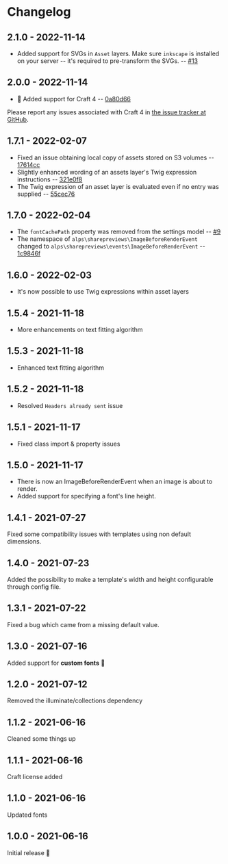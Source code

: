 # Changelog

## 2.1.0 - 2022-11-14

- Added support for SVGs in `Asset` layers. Make sure `inkscape` is installed on your server -- it's required to pre-transform the SVGs. -- [#13](https://github.com/alpshq/craft-share-previews/pull/13)

## 2.0.0 - 2022-11-14

- 🎉 Added support for Craft 4 -- [0a80d66](https://github.com/alpshq/craft-share-previews/commit/0a80d66)

Please report any issues associated with Craft 4 in [the issue tracker at GitHub](https://github.com/alpshq/craft-share-previews/issues).

## 1.7.1 - 2022-02-07

- Fixed an issue obtaining local copy of assets stored on S3 volumes -- [17614cc](https://github.com/alpshq/craft-share-previews/commit/17614cc)
- Slightly enhanced wording of an assets layer's Twig expression instructions -- [321e0f8](https://github.com/alpshq/craft-share-previews/commit/321e0f8)
- The Twig expression of an asset layer is evaluated even if no entry was supplied -- [55cec76](https://github.com/alpshq/craft-share-previews/commit/55cec76)

## 1.7.0 - 2022-02-04

- The `fontCachePath` property was removed from the settings model -- [#9](https://github.com/alpshq/craft-share-previews/pull/9)
- The namespace of `alps\sharepreviews\ImageBeforeRenderEvent` changed to `alps\sharepreviews\events\ImageBeforeRenderEvent` -- [1c9846f](https://github.com/alpshq/craft-share-previews/commit/1c9846f6343682bb5e19524b2df99c8e7c051042)

## 1.6.0 - 2022-02-03

- It's now possible to use Twig expressions within asset layers

## 1.5.4 - 2021-11-18

- More enhancements on text fitting algorithm

## 1.5.3 - 2021-11-18

- Enhanced text fitting algorithm

## 1.5.2 - 2021-11-18

- Resolved `Headers already sent` issue

## 1.5.1 - 2021-11-17

- Fixed class import & property issues

## 1.5.0 - 2021-11-17

- There is now an ImageBeforeRenderEvent when an image is about to render.
- Added support for specifying a font's line height.

## 1.4.1 - 2021-07-27

Fixed some compatibility issues with templates using non default dimensions.

## 1.4.0 - 2021-07-23

Added the possibility to make a template's width and height configurable through config file.

## 1.3.1 - 2021-07-22

Fixed a bug which came from a missing default value.

## 1.3.0 - 2021-07-16

Added support for **custom fonts** 🥳

## 1.2.0 - 2021-07-12

Removed the illuminate/collections dependency

## 1.1.2 - 2021-06-16

Cleaned some things up

## 1.1.1 - 2021-06-16

Craft license added

## 1.1.0 - 2021-06-16

Updated fonts

## 1.0.0 - 2021-06-16

Initial release 🥳
